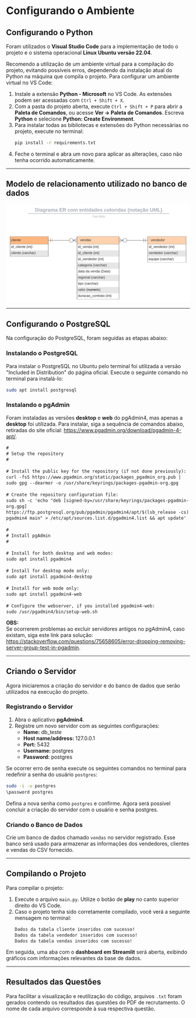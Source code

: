 
# Configurando o Ambiente

## Configurando o Python

Foram utilizados o **Visual Studio Code** para a implementação de todo o projeto e o sistema operacional **Linux Ubuntu versão 22.04**.

Recomendo a utilização de um ambiente virtual para a compilação do projeto, evitando possíveis erros, dependendo da instalação atual do Python na máquina que compila o projeto. Para configurar um ambiente virtual no VS Code:

1. Instale a extensão **Python - Microsoft** no VS Code. As extensões podem ser acessadas com `Ctrl + Shift + X`.
2. Com a pasta do projeto aberta, execute `Ctrl + Shift + P` para abrir a **Paleta de Comandos**, ou acesse **Ver -> Paleta de Comandos**. Escreva **Python** e selecione **Python: Create Environment**.
3. Para instalar todas as bibliotecas e extensões do Python necessárias no projeto, execute no terminal:
   ```bash
   pip install -r requirements.txt
   ```
4. Feche o terminal e abra um novo para aplicar as alterações, caso não tenha ocorrido automaticamente.

---

## Modelo de relacionamento utilizado no banco de dados

![Diagrama ER](DiagramaER.png)

---

## Configurando o PostgreSQL

Na configuração do PostgreSQL, foram seguidas as etapas abaixo:  

### Instalando o PostgreSQL
Para instalar o PostgreSQL no Ubuntu pelo terminal foi utilizada a versão "Included in Distribution" do página oficial. Execute o seguinte comando no terminal para instalá-lo:

```bash
sudo apt install postgresql
```  

### Instalando o pgAdmin
Foram instaladas as versões **desktop** e **web** do pgAdmin4, mas apenas a **desktop** foi utilizada. Para instalar, siga a sequência de comandos abaixo, retiradas do site oficial: https://www.pgadmin.org/download/pgadmin-4-apt/.

```
#
# Setup the repository
#

# Install the public key for the repository (if not done previously):
curl -fsS https://www.pgadmin.org/static/packages_pgadmin_org.pub | sudo gpg --dearmor -o /usr/share/keyrings/packages-pgadmin-org.gpg

# Create the repository configuration file:
sudo sh -c 'echo "deb [signed-by=/usr/share/keyrings/packages-pgadmin-org.gpg] https://ftp.postgresql.org/pub/pgadmin/pgadmin4/apt/$(lsb_release -cs) pgadmin4 main" > /etc/apt/sources.list.d/pgadmin4.list && apt update'

#
# Install pgAdmin
#

# Install for both desktop and web modes:
sudo apt install pgadmin4

# Install for desktop mode only:
sudo apt install pgadmin4-desktop

# Install for web mode only: 
sudo apt install pgadmin4-web 

# Configure the webserver, if you installed pgadmin4-web:
sudo /usr/pgadmin4/bin/setup-web.sh
```

**OBS:**  
Se ocorrerem problemas ao excluir servidores antigos no pgAdmin4, caso existam, siga este link para solução:  
https://stackoverflow.com/questions/75658605/error-dropping-removing-server-group-test-in-pgadmin.

---

## Criando o Servidor

Agora iniciaremos a criação do servidor e do banco de dados que serão utilizados na execução do projeto.

### Registrando o Servidor
1. Abra o aplicativo **pgAdmin4**.
2. Registre um novo servidor com as seguintes configurações:
   - **Name:** db_teste
   - **Host name/address:** 127.0.0.1
   - **Port:** 5432
   - **Username:** postgres
   - **Password:** postgres

Se ocorrer erro de senha execute os seguintes comandos no terminal para redefinir a senha do usuário `postgres`:
```bash
sudo -i -u postgres
\password postgres
```
Defina a nova senha como `postgres` e confirme. Agora será possível concluir a criação do servidor com o usuário e senha postgres.

### Criando o Banco de Dados

Crie um banco de dados chamado `vendas` no servidor registrado. Esse banco será usado para armazenar as informações dos vendedores, clientes e vendas do CSV fornecido.

---

## Compilando o Projeto

Para compilar o projeto:

1. Execute o arquivo `main.py`. Utilize o botão de **play** no canto superior direito do VS Code.
2. Caso o projeto tenha sido corretamente compilado, você verá a seguinte mensagem no terminal:
   ```
   Dados da tabela cliente inseridos com sucesso!
   Dados da tabela vendedor inseridos com sucesso!
   Dados da tabela vendas inseridos com sucesso!
   ```

Em seguida, uma aba com o **dashboard em Streamlit** será aberta, exibindo gráficos com informações relevantes da base de dados.

---

## Resultados das Questões

Para facilitar a visualização e reutilização do código, arquivos `.txt` foram gerados contendo os resultados das questões do PDF de recrutamento. O nome de cada arquivo corresponde à sua respectiva questão.